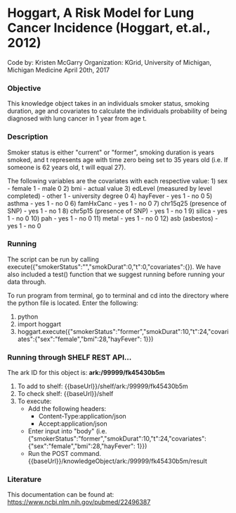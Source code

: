 # Hoggart, A Risk Model for Lung Cancer Incidence (Hoggart, et.al., 2012)
Code by: Kristen McGarry
Organization: KGrid, University of Michigan, Michigan Medicine
April 20th, 2017

### Objective
This knowledge object takes in an individuals smoker status, smoking duration, age and covariates to calculate the individuals probability of being diagnosed with lung cancer in 1 year from age t.


### Description
Smoker status is either "current" or "former", smoking duration is years smoked, and t represents age with time zero being set to 35 years old (i.e. If someone is 62 years old, t will equal 27).

The following variables are the covariates with each respective value:
	1)	sex
  	-	female 1
  	-	male 0
	2)	bmi
	 -	actual value
	3)	edLevel (measured by level completed)
  	-	other 1
  	-	university degree 0
	4)	hayFever
	  - yes 1
	  -	no 0
	5)	asthma
	  - yes 1
	  - no 0
	6)	famHxCanc
  	-	yes 1
  	-	no 0
	7)	chr15q25 (presence of SNP)
  	-	yes 1
  	-	no 1
	8)	chr5p15 (presence of SNP)
  	-	yes 1
  	-	no 1
	9)	silica
  	-	yes 1
  	-	no 0
  10)	pah
  	-	yes 1
  	-	no 0
	11)	metal
  	-	yes 1
  	-	no 0
	12)	asb (asbestos)
  	-	yes 1
  	-	no 0

### Running
The script can be run by calling execute({"smokerStatus":"","smokDurat":0,"t":0,"covariates":{}). We have also included a test() function that we suggest running before running your data through.

To run program from terminal, go to terminal and cd into the directory where the python file is located. Enter the following:
1. python
2. import hoggart
3. hoggart.execute({"smokerStatus":"former","smokDurat":10,"t":24,"covariates":{"sex":"female","bmi":28,"hayFever": 1}})

### Running through SHELF REST API...
The ark ID for this object is: **ark:/99999/fk45430b5m**

1. To add to shelf: {{baseUrl}}/shelf/ark:/99999/fk45430b5m
2. To check shelf: {{baseUrl}}/shelf
3. To execute:
   - Add the following headers:
     - Content-Type:application/json
     - Accept:application/json
   - Enter input into "body" (i.e. {"smokerStatus":"former","smokDurat":10,"t":24,"covariates":{"sex":"female","bmi":28,"hayFever": 1}})
   - Run the POST command. {{baseUrl}}/knowledgeObject/ark:/99999/fk45430b5m/result


### Literature
This documentation can be found at: https://www.ncbi.nlm.nih.gov/pubmed/22496387
